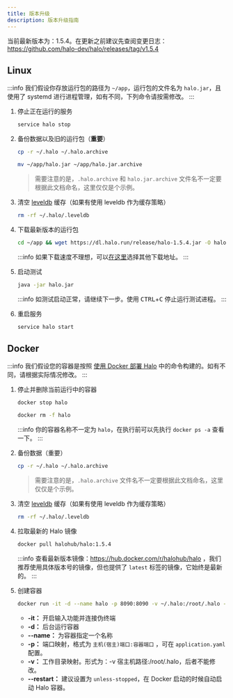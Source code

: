 ```yaml
---
title: 版本升级
description: 版本升级指南
---
```


当前最新版本为：1.5.4。在更新之前建议先查阅变更日志：<https://github.com/halo-dev/halo/releases/tag/v1.5.4>

## Linux

:::info
我们假设你存放运行包的路径为 `~/app`，运行包的文件名为 `halo.jar`，且使用了 systemd 进行进程管理，如有不同，下列命令请按需修改。
:::

1. 停止正在运行的服务

    ```bash
    service halo stop
    ```

2. 备份数据以及旧的运行包（**重要**）

    ```bash
    cp -r ~/.halo ~/.halo.archive
    ```

    ```bash
    mv ~/app/halo.jar ~/app/halo.jar.archive
    ```

    > 需要注意的是，`.halo.archive` 和 `halo.jar.archive` 文件名不一定要根据此文档命名，这里仅仅是个示例。

3. 清空 [leveldb](./config.md#缓存) 缓存（如果有使用 leveldb 作为缓存策略）

    ```bash
    rm -rf ~/.halo/.leveldb
    ```

4. 下载最新版本的运行包

    ```bash
    cd ~/app && wget https://dl.halo.run/release/halo-1.5.4.jar -O halo.jar
    ```

    :::info
    如果下载速度不理想，可以[在这里](/getting-started/downloads)选择其他下载地址。
    :::

5. 启动测试

    ```bash
    java -jar halo.jar
    ```

    :::info
    如测试启动正常，请继续下一步。使用 <kbd>CTRL</kbd>+<kbd>C</kbd> 停止运行测试进程。
    :::

6. 重启服务

    ```bash
    service halo start
    ```

## Docker

:::info
我们假设您的容器是按照 [使用 Docker 部署 Halo](/getting-started/install/docker) 中的命令构建的。如有不同，请根据实际情况修改。
:::

1. 停止并删除当前运行中的容器

    ```bash
    docker stop halo
    ```

    ```bash
    docker rm -f halo
    ```

    :::info
    你的容器名称不一定为 `halo`，在执行前可以先执行 `docker ps -a` 查看一下。
    :::

2. 备份数据（重要）

    ```bash
    cp -r ~/.halo ~/.halo.archive
    ```

    > 需要注意的是，`.halo.archive` 文件名不一定要根据此文档命名，这里仅仅是个示例。

3. 清空 [leveldb](./config.md#缓存) 缓存（如果有使用 leveldb 作为缓存策略）

    ```bash
    rm -rf ~/.halo/.leveldb
    ```

4. 拉取最新的 Halo 镜像

    ```bash
    docker pull halohub/halo:1.5.4
    ```

    :::info
    查看最新版本镜像：<https://hub.docker.com/r/halohub/halo> ，我们推荐使用具体版本号的镜像，但也提供了 `latest` 标签的镜像，它始终是最新的。
    :::

5. 创建容器

    ```bash
    docker run -it -d --name halo -p 8090:8090 -v ~/.halo:/root/.halo --restart=unless-stopped halohub/halo:1.5.4
    ```

    - **-it：** 开启输入功能并连接伪终端
    - **-d：** 后台运行容器
    - **--name：** 为容器指定一个名称
    - **-p：** 端口映射，格式为 `主机(宿主)端口:容器端口` ，可在 `application.yaml` 配置。
    - **-v：** 工作目录映射。形式为：-v 宿主机路径:/root/.halo，后者不能修改。
    - **--restart：** 建议设置为 `unless-stopped`，在 Docker 启动的时候自动启动 Halo 容器。
